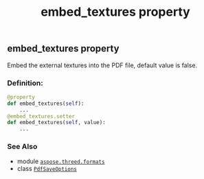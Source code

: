 ﻿---
title: embed_textures property
second_title: Aspose.3D for Python via .NET API References
description: 
type: docs
weight: 50
url: /aspose.threed.formats/pdfsaveoptions/embed_textures/
is_root: false
---

## embed_textures property


Embed the external textures into the PDF file, default value is false.
### Definition:
```python
@property
def embed_textures(self):
    ...
@embed_textures.setter
def embed_textures(self, value):
    ...
```

### See Also
* module [`aspose.threed.formats`](../../)
* class [`PdfSaveOptions`](/3d/python-net/aspose.threed.formats/pdfsaveoptions)
